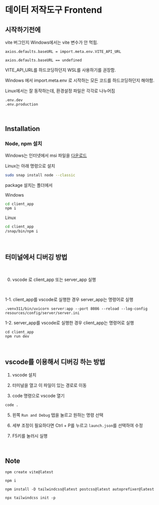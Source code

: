 # 데이터 저작도구 Frontend


## 시작하기전에

vite 버그인지 Windows에서는 vite 변수가 안 먹힘.

```
axios.defaults.baseURL = import.meta.env.VITE_API_URL

axios.defaults.baseURL == undefined
```

VITE_API_URL를 하드코딩하던지 WSL를 사용하기를 권장함.

Windows 에서 import.meta.env 로 시작하는 모든 코드를 하드코딩하던지 해야함.


Linux에서는 잘 동작하는데, 환경설정 파일은 각각로 나누어짐

```
.env.dev
.env.production
```

<br>

## Installation

### Node, npm 설치

Windows는 인터넷에서 msi 파일을 [다운로드](https://nodejs.org/en/download)

Linux는 아래 명령으로 설치

```sh
sudo snap install node --classic
```

package 설치는  폴더에서

Windows
```sh
cd client_app
npm i
```

Linux
```sh
cd client_app
/snap/bin/npm i
```

<br>


## 터미널에서 디버깅 방법

<br>

0. vscode 로 client_app 또는 server_app 실행

<br>

1-1. client_app를 vscode로 실행한 경우 server_app는 명령어로 실행

```
.venv311/bin/uvicorn server:app --port 8086 --reload --log-config resources/config/server/server.ini
```

1-2. server_app를 vscode로 실행한 경우 client_app는 명령어로 실행
```
cd client_app
npm run dev
```

<br>

## vscode를 이용해서 디버깅 하는 방법

1. vscode 설치

2. 터미널을 열고 이 파일이 있는 경로로 이동

3. code 명령으로 vscode 열기

```sh
code .
```

5. 왼쪽 `Run and Debug` 탭을 눌르고 원하는 명령 선택

6. 세부 조정이 필요하다면 Ctrl + P를 누르고 `launch.json`를 선택하여 수정

6. F5키를 눌러시 실행

<br>

## Note

```
npm create vite@latest

npm i

npm install -D tailwindcss@latest postcss@latest autoprefixer@latest

npx tailwindcss init -p

```
